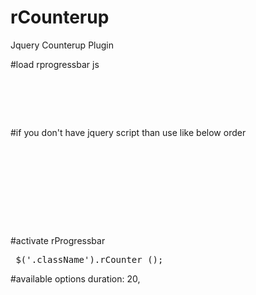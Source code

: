 # rCounterup
Jquery Counterup Plugin

#load rprogressbar js
<pre>
 <script src="https://cdnjs.cloudflare.com/ajax/libs/waypoints/4.0.1/jquery.waypoints.js"></script>
 <script src="assets/js/jquery.rcounter.js"></script>
</pre>
    
#if you don't have jquery script than use like below order    
<pre>
 <script src="https://cdnjs.cloudflare.com/ajax/libs/jquery/3.4.1/jquery.min.js"></script>
 <script src="https://cdnjs.cloudflare.com/ajax/libs/jquery-migrate/3.1.0/jquery-migrate.min.js"></script>
 <script src="https://cdnjs.cloudflare.com/ajax/libs/waypoints/4.0.1/jquery.waypoints.js"></script>
 <script src="assets/js/jquery.rcounter.js"></script>
</pre>
#activate rProgressbar
<pre>
 $('.className').rCounter ();
</pre>
#available options
 duration: 20,
</pre>
